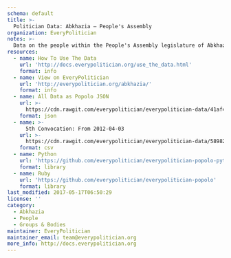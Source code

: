 ```yaml
---
schema: default
title: >-
  Politician Data: Abkhazia — People's Assembly
organization: EveryPolitician
notes: >-
  Data on the people within the People's Assembly legislature of Abkhazia.
resources:
  - name: How To Use The Data
    url: 'http://docs.everypolitician.org/use_the_data.html'
    format: info
  - name: View on EveryPolitician
    url: 'http://everypolitician.org/abkhazia/'
    format: info
  - name: All Data as Popolo JSON
    url: >-
      https://cdn.rawgit.com/everypolitician/everypolitician-data/41af47dda8a792dd9df9f2fe4f60490b206d0d92/data/Abkhazia/Assembly/ep-popolo-v1.0.json
    format: json
  - name: >-
      5th Convocation: From 2012-04-03
    url: >-
      https://cdn.rawgit.com/everypolitician/everypolitician-data/58982266ae65446abe93beb812bf42e378338cb3/data/Abkhazia/Assembly/term-5.csv
    format: csv
  - name: Python
    url: 'https://github.com/everypolitician/everypolitician-popolo-python'
    format: library
  - name: Ruby
    url: 'https://github.com/everypolitician/everypolitician-popolo'
    format: library
last_modified: 2017-05-17T06:50:29
license: ''
category:
  - Abkhazia
  - People
  - Groups & Bodies
maintainer: EveryPolitician
maintainer_email: team@everypolitician.org
more_info: http://docs.everypolitician.org
---
```

